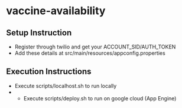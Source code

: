 # vaccine-availability

## Setup Instruction
* Register through twilio and get your ACCOUNT_SID/AUTH_TOKEN
* Add these details at src/main/resources/appconfig.properties

## Execution Instructions
* Execute scripts/localhost.sh to run locally
* * Execute scripts/deploy.sh to run on google cloud (App Engine)

